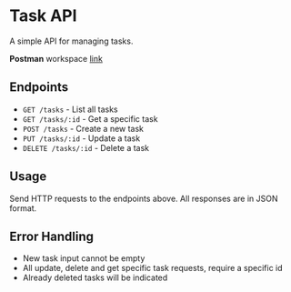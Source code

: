 # Task API

A simple API for managing tasks.

**Postman** workspace [link](https://nathanael-7604382.postman.co/workspace/Nathanael's-Workspace~5b4242d0-11c7-4277-809b-10ca424c98a5/collection/45838328-36f9e20f-ebba-4d9f-9a04-61e39f485e61?action=share&creator=45838328)

## Endpoints

- `GET /tasks` - List all tasks
- `GET /tasks/:id` - Get a specific task
- `POST /tasks` - Create a new task
- `PUT /tasks/:id` - Update a task
- `DELETE /tasks/:id` - Delete a task

## Usage

Send HTTP requests to the endpoints above. All responses are in JSON format.


## Error Handling

- New task input cannot be empty
- All update, delete and get specific task requests, require a specific id
- Already deleted tasks will be indicated